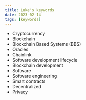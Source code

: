 ```yaml
---
title: Luke's keywords
date: 2023-02-14
tags: [keywords]
---
```


* Cryptocurrency
* Blockchain
* Blockchain Based Systems (BBS)
* Oracles
* Chainlink
* Software development lifecycle
* Blockchain development
* Software
* Software engineering
* Smart contracts
* Decentralized
* Privacy